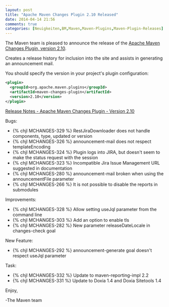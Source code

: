 ```yaml
---
layout: post
title: "Apache Maven Changes Plugin 2.10 Released"
date: 2014-04-14 21:56
comments: true
categories: [Neuigkeiten,BM,Maven,Maven-Plugins,Maven-Plugin-Releases]
---
```

The Maven team is pleased to announce the release of 
the [Apache Maven Changes Plugin, version 2.10](http://maven.apache.org/plugins/maven-changes-plugin/).

Creates a release history for inclusion into the site and assists in generating an announcement mail.


You should specify the version in your project's plugin configuration:

``` xml
<plugin>
  <groupId>org.apache.maven.plugins</groupId>
  <artifactId>maven-changes-plugin</artifactId>
  <version>2.10</version>
</plugin>
```

[Release Notes - Apache Maven Changes Plugin - Version 2.10](http://jira.codehaus.org/secure/ReleaseNote.jspa?projectId=11212&version=19130&styleName=Html)

Bugs:

 * {% chjl MCHANGES-329 %} RestJiraDownloader does not handle components, type, updated or version
 * {% chjl MCHANGES-326 %} announcement-mail does not respect templateEncoding
 * {% chjl MCHANGES-324 %} Plugin logs into JIRA, but doesn't seem to make the status request with the session
 * {% chjl MCHANGES-323 %} Incompatible Jira Issue Management URL suggested in documentation
 * {% chjl MCHANGES-280 %} announcement-mail broken when using the announcementFile parameter
 * {% chjl MCHANGES-266 %} It is not possible to disable the reports in submodules

Improvements:

 * {% chjl MCHANGES-328 %} Allow setting useJql parameter from the command line
 * {% chjl MCHANGES-303 %} Add an option to enable tls
 * {% chjl MCHANGES-282 %} New parameter releaseDateLocale in changes-check goal

New Feature:

 * {% chjl MCHANGES-292 %} announcement-generate goal doesn't respect useJql parameter

Task:

 * {% chjl MCHANGES-332 %} Update to maven-reporting-impl 2.2
 * {% chjl MCHANGES-331 %} Update to Doxia 1.4 and Doxia Sitetools 1.4


Enjoy,

-The Maven team
